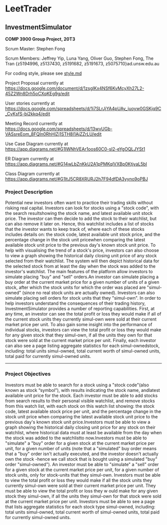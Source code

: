 # LeetTrader

## InvestmentSimulator
**COMP 3900 Group Project, 20T3**

Scrum Master: Stephen Fong

Scrum Members: Jeffrey Yip, Luna Yang, Oliver Guo, Stephen Fong, The Tran {z5194996, z5137430, z5191682, z5191673, z5075710}ad.unsw.edu.au

For coding style, please see [style.md](style.md)

Project Proposal currently at https://docs.google.com/document/d/1zsgIKx4NSf6KvMcyXh27L2-45Z2Wn8Drh5oCXqKEg9g/edit

User stories currently at https://docs.google.com/spreadsheets/d/1i7SLrJjYA4pUAy_juoyw0GSKjq9C_CvKsfS-bi2kkq4/edit

Meeting Record currently at https://docs.google.com/spreadsheets/d/13wvUGb-VASsreEom_8FQIn0RhHlZj1STH8I1AjZZrLU/edit

Use Case Diagram currently at https://app.diagrams.net/#G1lWNhVEAr1oos60C0-sI2-eYgOQLJYSt1

ER Diagram currently at https://app.diagrams.net/#G14wLbZnKkU2A1pPMKqlVXBp0KtjyaL5bI

Class Diagram currently at https://app.diagrams.net/#G1ItJ5CR8XRURJ2h7F94dfDA3yyno9oPBJ

### Project Description
Potential new investors often want to practice their trading skills without risking real capital.
Investors can look for stocks using a "stock code", with the search resultshowing the stock name,
and latest available unit stock price. The investor can then decide to add the stock to their watchlist,
but can also remove it later on. Hence, this watchlist includes a list of stocks that the investor wants to keep track of,
where each of these stocks includes details on: the stock code, latest available unit stock price,
and the percentage change in the stock unit pricewhen comparing the latest available stock unit price to the previous day's
known stock unit price. To help with visualising the trend of a stock's price, investors can 
also choose to view a graph showing the historical daily closing unit price of any stock 
selected from their watchlist. The system will then depict historical data for the selected 
stock from at least the day when the stock was added to the investor's watchlist. The main 
features of the platform allow investors to simulate placing "buy" and "sell" orders.An 
investor can simulate placing a buy order at the current market price for a given number of 
units of a given stock, after which the stock units for which the order was placed are "simul-
owned" (since no real stock units are actually owned). Investors can also simulate placing sell 
orders for stock units that they "simul-own". In order to help investors understand the 
consequences of their trading history, InvestmentSimulator provides a number of reporting 
capabilities. First, at any time, an investor can see the total profit or loss they would make 
if all of the current stock units they currently simul-own were sold at their current market 
price per unit. To also gain some insight into the performance of individual stocks, investors 
can view the total profit or loss they would make for any given stock that they simul-own, if 
all the units they own for that stock were sold at the current market price per unit. Finally, 
each investor can also see a page listing aggregate statistics for each simul-ownedstock, 
including: total units simul-owned, total current worth of simul-owned units, total paid for 
currently simul-owned units.

---

### Project Objectives
Investors must be able to search for a stock using a "stock code"(also known as stock 
“symbol”), with results indicating the stock name, andlatest available unit price for the 
stock. Each investor must be able to add stocks from search results to their personal visible 
watchlist, and remove stocks from this watch list, with each stock on this watch list showing: 
the stock code, latest available stock price per unit, and the percentage change in the stock 
unit price when comparing the latest available stock unit price to the previous day's known 
stock unit price.Investors must be able to view a graph showing the historical daily closing 
unit price for any stock on their watchlist, where historical data must at least be available 
from the day when the stock was added to the watchlistto now.Investors must be able to 
"simulate" a "buy" order for a given stock at the current market price per unit, for a given 
number of units (note that a "simulated" buy order means that a "buy" order isn't actually 
executed, and the investor doesn't actually own the stock -hence we call stock that is bought 
using a simulated "buy" order "simul-owned"). An investor must be able to "simulate" a "sell" 
order for a given stock at the current market price per unit, for a given number of stock 
units, only for stock-units that they simul-own. Investors must be able to view the total 
profit or loss they would make if all the stock units they currently simul-own were sold at 
their current market price per unit. They must be able to view the total profit or loss they w
ould make for any given stock they simul-own, if all the units they simul-own for that stock were sold at the current market price per unit. Investors must be able to see a page that 
lists aggregate statistics for each stock type simul-owned, including: total units simul-owned, 
total current worth of simul-owned units, total paid for currently simul-owned units.
